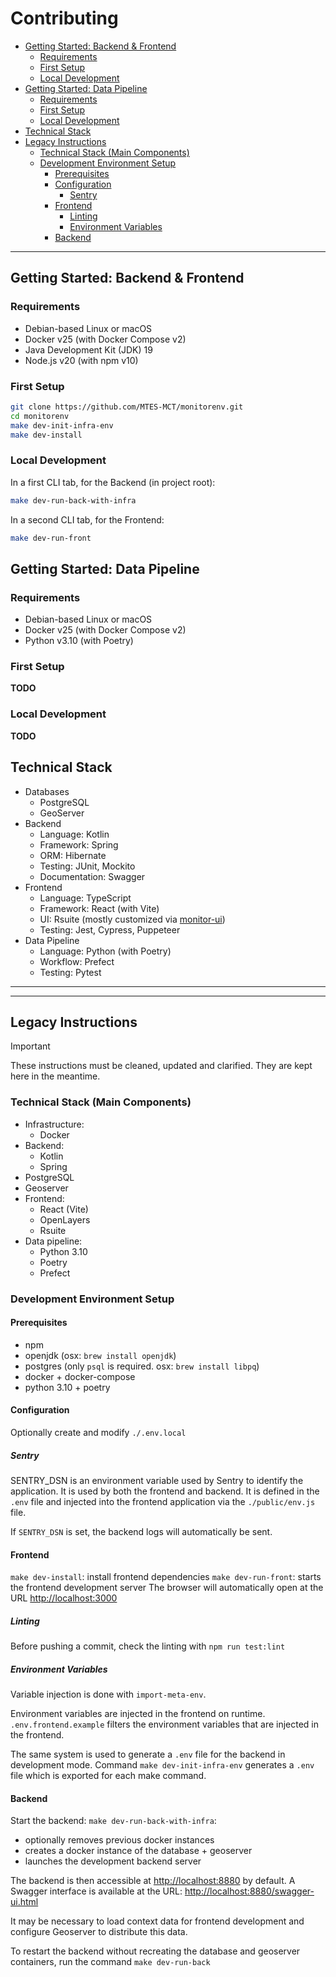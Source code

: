 # Contributing

- [Getting Started: Backend \& Frontend](#getting-started-backend--frontend)
  - [Requirements](#requirements)
  - [First Setup](#first-setup)
  - [Local Development](#local-development)
- [Getting Started: Data Pipeline](#getting-started-data-pipeline)
  - [Requirements](#requirements-1)
  - [First Setup](#first-setup-1)
  - [Local Development](#local-development-1)
- [Technical Stack](#technical-stack)
- [Legacy Instructions](#legacy-instructions)
  - [Technical Stack (Main Components)](#technical-stack-main-components)
  - [Development Environment Setup](#development-environment-setup)
    - [Prerequisites](#prerequisites)
    - [Configuration](#configuration)
      - [Sentry](#sentry)
    - [Frontend](#frontend)
      - [Linting](#linting)
      - [Environment Variables](#environment-variables)
    - [Backend](#backend)

---

## Getting Started: Backend & Frontend

### Requirements

- Debian-based Linux or macOS
- Docker v25 (with Docker Compose v2)
- Java Development Kit (JDK) 19
- Node.js v20 (with npm v10)

### First Setup

```sh
git clone https://github.com/MTES-MCT/monitorenv.git
cd monitorenv
make dev-init-infra-env
make dev-install
```

### Local Development

In a first CLI tab, for the Backend (in project root):

```sh
make dev-run-back-with-infra
```

In a second CLI tab, for the Frontend:

```sh
make dev-run-front
```

## Getting Started: Data Pipeline

### Requirements

- Debian-based Linux or macOS
- Docker v25 (with Docker Compose v2)
- Python v3.10 (with Poetry)

### First Setup

**TODO**

### Local Development

**TODO**

## Technical Stack

- Databases
  - PostgreSQL
  - GeoServer
- Backend
  - Language: Kotlin
  - Framework: Spring
  - ORM: Hibernate
  - Testing: JUnit, Mockito
  - Documentation: Swagger
- Frontend
  - Language: TypeScript
  - Framework: React (with Vite)
  - UI: Rsuite (mostly customized via [monitor-ui](https://github.com/MTES-MCT/monitor-ui))
  - Testing: Jest, Cypress, Puppeteer
- Data Pipeline
  - Language: Python (with Poetry)
  - Workflow: Prefect
  - Testing: Pytest

---

---

## Legacy Instructions

> [!IMPORTANT]  
> These instructions must be cleaned, updated and clarified. They are kept here in the meantime.

### Technical Stack (Main Components)

- Infrastructure:
  - Docker
- Backend:
  - Kotlin
  - Spring
- PostgreSQL
- Geoserver
- Frontend:
  - React (Vite)
  - OpenLayers
  - Rsuite
- Data pipeline:
  - Python 3.10
  - Poetry
  - Prefect

### Development Environment Setup

#### Prerequisites

- npm
- openjdk (osx: `brew install openjdk`)
- postgres (only `psql` is required. osx: `brew install libpq`)
- docker + docker-compose
- python 3.10 + poetry

#### Configuration

Optionally create and modify `./.env.local`

##### Sentry

SENTRY_DSN is an environment variable used by Sentry to identify the application. It is used by both the frontend and
backend. It is defined in the `.env` file and injected into the frontend application via the `./public/env.js` file.

If `SENTRY_DSN` is set, the backend logs will automatically be sent.

#### Frontend

`make dev-install`: install frontend dependencies
`make dev-run-front`: starts the frontend development server
The browser will automatically open at the URL <http://localhost:3000>

##### Linting

Before pushing a commit, check the linting with `npm run test:lint`

##### Environment Variables

Variable injection is done with `import-meta-env`.

Environment variables are injected in the frontend on runtime.
`.env.frontend.example` filters the environment variables that are injected in the frontend.

The same system is used to generate a `.env` file for the backend in development mode.
Command `make dev-init-infra-env` generates a `.env` file which is exported for each make command.

#### Backend

Start the backend:
`make dev-run-back-with-infra`:

- optionally removes previous docker instances
- creates a docker instance of the database + geoserver
- launches the development backend server

The backend is then accessible at <http://localhost:8880> by default.
A Swagger interface is available at the URL: <http://localhost:8880/swagger-ui.html>

It may be necessary to load context data for frontend development and configure Geoserver to distribute this data.

To restart the backend without recreating the database and geoserver containers, run the command `make dev-run-back`
